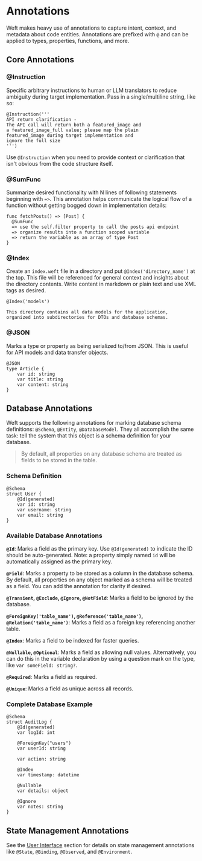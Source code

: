 # Annotations

Weft makes heavy use of annotations to capture intent, context, and metadata about code entities. Annotations are prefixed with `@` and can be applied to types, properties, functions, and more.

## Core Annotations

### @Instruction

Specific arbitrary instructions to human or LLM translators to reduce ambiguity during target implementation. Pass in a single/multiline string, like so:

```weft
@Instruction('''
API return clarification -
The API call will return both a featured_image and
a featured_image_full value; please map the plain
featured_image during target implementation and
ignore the full size
''')
```

Use `@Instruction` when you need to provide context or clarification that isn't obvious from the code structure itself.

### @SumFunc

Summarize desired functionality with N lines of following statements beginning with `=>`. This annotation helps communicate the logical flow of a function without getting bogged down in implementation details:

```weft
func fetchPosts() => [Post] {
  @SumFunc
  => use the self.filter property to call the posts api endpoint
  => organize results into a function scoped variable
  => return the variable as an array of type Post
}
```

### @Index

Create an `index.weft` file in a directory and put `@Index('directory_name')` at the top. This file will be referenced for general context and insights about the directory contents. Write content in markdown or plain text and use XML tags as desired.

```weft
@Index('models')

This directory contains all data models for the application,
organized into subdirectories for DTOs and database schemas.
```

### @JSON

Marks a type or property as being serialized to/from JSON. This is useful for API models and data transfer objects.

```weft
@JSON
type Article {
    var id: string
    var title: string
    var content: string
}
```

## Database Annotations

Weft supports the following annotations for marking database schema definitions: `@Schema`, `@Entity`, `@DatabaseModel`. They all accomplish the same task: tell the system that this object is a schema definition for your database.

> By default, all properties on any database schema are treated as fields to be stored in the table.

### Schema Definition

```weft
@Schema
struct User {
    @Id(generated)
    var id: string
    var username: string
    var email: string
}
```

### Available Database Annotations

**`@Id`**: Marks a field as the primary key. Use `@Id(generated)` to indicate the ID should be auto-generated. Note: a property simply named `id` will be automatically assigned as the primary key.

**`@Field`**: Marks a property to be stored as a column in the database schema. By default, all properties on any object marked as a schema will be treated as a field. You can add the annotation for clarity if desired.

**`@Transient`, `@Exclude`, `@Ignore`, `@NotField`**: Marks a field to be ignored by the database.

**`@ForeignKey('table_name')`, `@Reference('table_name')`, `@Relation('table_name')`**: Marks a field as a foreign key referencing another table.

**`@Index`**: Marks a field to be indexed for faster queries.

**`@Nullable`, `@Optional`**: Marks a field as allowing null values. Alternatively, you can do this in the variable declaration by using a question mark on the type, like `var someField: string?`.

**`@Required`**: Marks a field as required.

**`@Unique`**: Marks a field as unique across all records.

### Complete Database Example

```weft
@Schema
struct AuditLog {
    @Id(generated)
    var logId: int

    @ForeignKey("users")
    var userId: string

    var action: string

    @Index
    var timestamp: datetime

    @Nullable
    var details: object

    @Ignore
    var notes: string
}
```

## State Management Annotations

See the [User Interface](06-user-interface.md) section for details on state management annotations like `@State`, `@Binding`, `@Observed`, and `@Environment`.